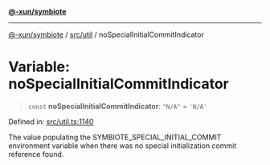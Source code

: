 [**@-xun/symbiote**](../../../README.md)

***

[@-xun/symbiote](../../../README.md) / [src/util](../README.md) / noSpecialInitialCommitIndicator

# Variable: noSpecialInitialCommitIndicator

> `const` **noSpecialInitialCommitIndicator**: `"N/A"` = `'N/A'`

Defined in: [src/util.ts:1140](https://github.com/Xunnamius/symbiote/blob/559506ed93a747d618979a74bc2b1db446959ba9/src/util.ts#L1140)

The value populating the SYMBIOTE_SPECIAL_INITIAL_COMMIT environment variable
when there was no special initialization commit reference found.

